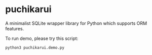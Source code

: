 puchikarui
==========

A minimalist SQLite wrapper library for Python which supports ORM features.

To run demo, please try this script:
```
python3 puchikarui.demo.py
```
